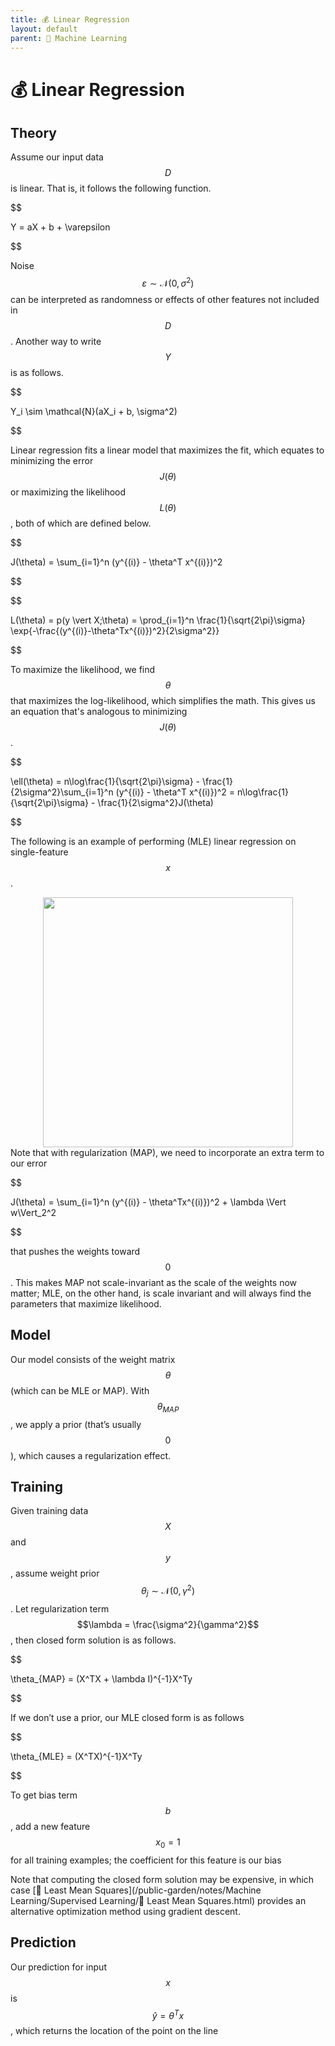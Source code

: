 ```yaml
---
title: 💰 Linear Regression
layout: default
parent: 🤖 Machine Learning
---
```


# 💰 Linear Regression

## Theory
Assume our input data $$D$$ is linear. That is, it follows the following function.

$$

 Y = aX + b + \varepsilon 

$$

Noise $$\varepsilon \sim \mathcal{N}(0, \sigma^2)$$ can be interpreted as randomness or effects of other features not included in $$D$$. Another way to write $$Y$$ is as follows.

$$

 Y_i \sim \mathcal{N}(aX_i + b, \sigma^2) 

$$

Linear regression fits a linear model that maximizes the fit, which equates to minimizing the error $$J(\theta)$$ or maximizing the likelihood $$L(\theta)$$, both of which are defined below.

$$

 J(\theta) = \sum_{i=1}^n (y^{(i)} - \theta^T x^{(i)})^2 

$$

$$

 L(\theta) = p(y \vert X;\theta) = \prod_{i=1}^n \frac{1}{\sqrt{2\pi}\sigma} \exp\{-\frac{(y^{(i)}-\theta^Tx^{(i)})^2}{2\sigma^2}\} 

$$

To maximize the likelihood, we find $$\theta$$ that maximizes the log-likelihood, which simplifies the math. This gives us an equation that's analogous to minimizing $$J(\theta)$$.

$$

 \ell(\theta) = n\log\frac{1}{\sqrt{2\pi}\sigma} - \frac{1}{2\sigma^2}\sum_{i=1}^n (y^{(i)} - \theta^T x^{(i)})^2 = n\log\frac{1}{\sqrt{2\pi}\sigma} - \frac{1}{2\sigma^2}J(\theta) 

$$

The following is an example of performing (MLE) linear regression on single-feature $$x$$.
<div style="text-align:center">
<img src="{{ site.url }}{{ site.baseurl }}/notes/Attachments/20221229103224.png?raw=true" width="400"/>
</div>
Note that with regularization (MAP), we need to incorporate an extra term to our error

$$

J(\theta) = \sum_{i=1}^n (y^{(i)} - \theta^Tx^{(i)})^2 + \lambda \Vert w\Vert_2^2

$$

 that pushes the weights toward $$0$$. This makes MAP not scale-invariant as the scale of the weights now matter; MLE, on the other hand, is scale invariant and will always find the parameters that maximize likelihood.

## Model
Our model consists of the weight matrix $$\theta$$ (which can be MLE or MAP). With $$\theta_{MAP}$$, we apply a prior (that’s usually $$0$$), which causes a regularization effect.

## Training
Given training data $$X$$ and $$y$$, assume weight prior $$\theta_j \sim \mathcal{N}(0, \gamma^2)$$. Let regularization term $$\lambda = \frac{\sigma^2}{\gamma^2}$$, then closed form solution is as follows.

$$

 \theta_{MAP} = (X^TX + \lambda I)^{-1}X^Ty 

$$

If we don’t use a prior, our MLE closed form is as follows

$$

 \theta_{MLE} = (X^TX)^{-1}X^Ty 

$$

To get bias term $$b$$, add a new feature $$x_0 = 1$$ for all training examples; the coefficient for this feature is our bias

Note that computing the closed form solution may be expensive, in which case [🗼 Least Mean Squares](/public-garden/notes/Machine Learning/Supervised Learning/🗼 Least Mean Squares.html) provides an alternative optimization method using gradient descent.

## Prediction
Our prediction for input $$x$$ is $$\hat{y} = \theta^T x$$, which returns the location of the point on the line
